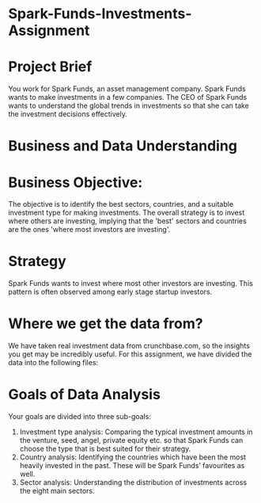 # Spark-Funds-Investments-Assignment

# Project Brief
You work for Spark Funds, an asset management company. Spark Funds wants to make investments in a few companies. The CEO of Spark Funds wants to understand the global trends in investments so that she can take the investment decisions effectively.

# Business and Data Understanding

# Business Objective:
The objective is to identify the best sectors, countries, and a suitable investment type for making investments. The overall strategy is to invest where others are investing, implying that the 'best' sectors and countries are the ones 'where most investors are investing'.

# Strategy

Spark Funds wants to invest where most other investors are investing. This pattern is often observed among early stage startup investors.

# Where we get the data from?
We have taken real investment data from crunchbase.com, so the insights you get may be incredibly useful. For this assignment, we have divided the data into the following files:

# Goals of Data Analysis

Your goals are divided into three sub-goals:
1. Investment type analysis: Comparing the typical investment amounts in the venture, seed, angel, private equity etc. so that Spark Funds can choose the type that is best suited for their strategy.
2. Country analysis: Identifying the countries which have been the most heavily invested in the past. These will be Spark Funds’ favourites as well. 
3. Sector analysis: Understanding the distribution of investments across the eight main sectors. 





